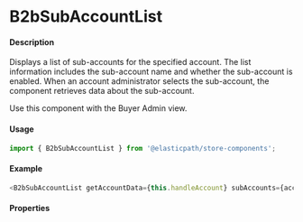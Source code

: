 # B2bSubAccountList

#### Description

Displays a list of sub-accounts for the specified account. The list information includes the sub-account name and whether the sub-account is enabled. When an account administrator selects the sub-account, the component retrieves data about the sub-account.

Use this component with the Buyer Admin view.

#### Usage

```js
import { B2bSubAccountList } from '@elasticpath/store-components';
```

#### Example

```js
<B2bSubAccountList getAccountData={this.handleAccount} subAccounts={accountListData.subAccounts} accountName={accountName} registrationNumber={registrationNumber} />
```

#### Properties

<!-- PROPS -->
